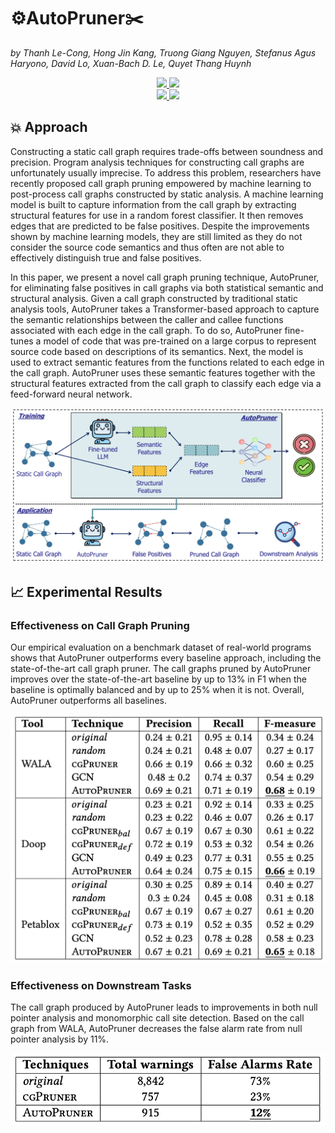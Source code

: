# ⚙️AutoPruner✂️
*by Thanh Le-Cong, Hong Jin Kang, Truong Giang Nguyen, Stefanus Agus Haryono, David Lo, Xuan-Bach D. Le, Quyet Thang Huynh*
<p align="center">
    <a href="https://dl.acm.org/doi/abs/10.1145/3540250.3549175"><img src="https://img.shields.io/badge/Conference-ESEC/FSE 2023-green?style=for-the-badge">
    <a href="https://arxiv.org/abs/2209.03230"><img src="https://img.shields.io/badge/arXiv-2209.03230-b31b1b.svg?style=for-the-badge">
    <br>
    <a href="https://zenodo.org/records/6369874"><img src="https://img.shields.io/badge/Replication-10.5281%2Fzenodo.6369874-blue?style=for-the-badge">
    <a href="https://hub.docker.com/r/thanhlecong/autopruner"><img src="https://img.shields.io/badge/docker-thanhlecong%2Fautopruner-%230db7ed.svg?style=for-the-badge&logo=docker&logoColor=white"></a>
</p>

## 💥 Approach
Constructing a static call graph requires trade-offs between soundness and precision. Program analysis techniques for constructing call graphs are unfortunately usually imprecise. To address this problem, researchers have recently proposed call graph pruning empowered by machine learning to post-process call graphs constructed by static analysis. A machine learning model is built to capture information from the call graph by extracting structural features for use in a random forest classifier. It then removes edges that are predicted to be false positives. Despite the improvements shown by machine learning models, they are still limited as they do not consider the source code semantics and thus often are not able to effectively distinguish true and false positives. 

In this paper, we present a novel call graph pruning technique, AutoPruner, for eliminating false positives in call graphs via both statistical semantic and structural analysis. Given a call graph constructed by traditional static analysis tools, AutoPruner takes a Transformer-based approach to capture the semantic relationships between the caller and callee functions associated with each edge in the call graph. To do so, AutoPruner fine-tunes a model of code that was pre-trained on a large corpus to represent source code based on descriptions of its semantics. Next, the model is used to extract semantic features from the functions related to each edge in the call graph. AutoPruner uses these semantic features together with the structural features extracted from the call graph to classify each edge via a feed-forward neural network.

<p align="center">
  <img alt="AutoPruner Overview" src="assets/overview.png", style="background-color:white;" width="850">
</p>

## 📈 Experimental Results

### Effectiveness on Call Graph Pruning
Our empirical evaluation on a benchmark dataset of real-world programs shows that AutoPruner outperforms every baseline approach, including the state-of-the-art call
graph pruner. The call graphs pruned by AutoPruner improves over the state-of-the-art baseline by up to 13% in F1 when the baseline is optimally balanced and by up to 25% when it is not. Overall, AutoPruner outperforms
all baselines.

<p align="center">
  <img alt="RQ1: Effectiveness" src="assets/rq1.png", style="background-color:white;" width="550">
</p>

### Effectiveness on Downstream Tasks

The call graph produced by AutoPruner leads to improvements in both null pointer analysis and monomorphic call site detection. Based on the call graph from WALA, AutoPruner decreases the false alarm rate from null pointer analysis by 11%.

<p align="center">
  <img alt="RQ1: Effectiveness" src="assets/rq2.png", style="background-color:white;" width="550">
</p>

